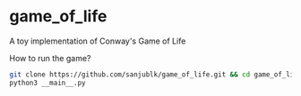 # game_of_life
A toy implementation of Conway's Game of Life

How to run the game?
```sh
git clone https://github.com/sanjublk/game_of_life.git && cd game_of_life
python3 __main__.py
```
